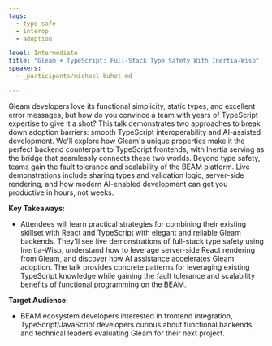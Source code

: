 ```yaml
---
tags: 
  - type-safe
  - interop
  - adoption

level: Intermediate
title: "Gleam + TypeScript: Full-Stack Type Safety With Inertia-Wisp"
speakers: 
  - _participants/michael-buhot.md

---
```

Gleam developers love its functional simplicity, static types, and excellent error messages, but how do you convince a team with years of TypeScript expertise to give it a shot? This talk demonstrates two approaches to break down adoption barriers: smooth TypeScript interoperability and AI-assisted development. We'll explore how Gleam's unique properties make it the perfect backend counterpart to TypeScript frontends, with Inertia serving as the bridge that seamlessly connects these two worlds. Beyond type safety, teams gain the fault tolerance and scalability of the BEAM platform. Live demonstrations include sharing types and validation logic, server-side rendering, and how modern AI-enabled development can get you productive in hours, not weeks.

**Key Takeaways:**

- Attendees will learn practical strategies for combining their existing skillset with React and TypeScript with elegant and reliable Gleam backends. They'll see live demonstrations of full-stack type safety using Inertia-Wisp, understand how to leverage server-side React rendering from Gleam, and discover how AI assistance accelerates Gleam adoption. The talk provides concrete patterns for leveraging existing TypeScript knowledge while gaining the fault tolerance and scalability benefits of functional programming on the BEAM.

**Target Audience:**

- BEAM ecosystem developers interested in frontend integration, TypeScript/JavaScript developers curious about functional backends, and technical leaders evaluating Gleam for their next project.
